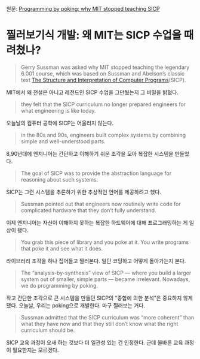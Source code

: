 원문: [Programming by poking: why MIT stopped teaching SICP](http://www.posteriorscience.net/?p=206)

# 찔러보기식 개발: 왜 MIT는 SICP 수업을 때려쳤나?

> Gerry Sussman was asked why MIT stopped teaching the legendary 6.001 course, which was based on Sussman and Abelson’s classic text [The Structure and Interpretation of Computer Programs](https://mitpress.mit.edu/sicp/)(SICP).

MIT에서 왜 전설은 아니고 레전드인 SICP 수업을 그만뒀는지 그 비밀을 밝혔다.

> they felt that the SICP curriculum no longer prepared engineers for what engineering is like today.

오늘날의 컴퓨터 공학에 SICP는 어울리지 않는다.

> in the 80s and 90s, engineers built complex systems by combining simple and well-understood parts.

8,90년대에 엔지니어는 간단하고 이해하기 쉬운 조각을 모아 복잡한 시스템을 만들었다.

> The goal of SICP was to provide the abstraction language for reasoning about such systems.

SICP는 그런 시스템을 추론하기 위한 추상적인 언어를 제공하려고 했다.

> Sussman pointed out that engineers now routinely write code for complicated hardware that they don’t fully understand.

이제 엔지니어는 자신이 이해하지 못하는 복잡한 하드웨어에 대해 프로그래밍하는 게 일상이 됐다.

> You grab this piece of library and you poke at it. You write programs that poke it and see what it does.

라이브러리 조각을 하나 집어들고 찔러본다. 일단 코딩하고 어떻게 돌아가는지 본다.

> The “analysis-by-synthesis” view of SICP — where you build a larger system out of smaller, simple parts — became irrelevant. Nowadays, we do programming by poking.

작고 간단한 조각으로 큰 시스템을 만들던 SICP의 “종합에 의한 분석”은 중요하지 않게 됐다. 오늘날, 우리는 poking으로 개발한다. 마구 찔러보는 거다.

> Sussman admitted that the SICP curriculum was “more coherent” than what they have now and that they still don’t know what the right curriculum should be.

SICP 교육 과정이 요새 하는 것보다 더 일관성 있는 건 인정한다. 근데 올바른 교육 과정이 필요한지는 모르겠다.

